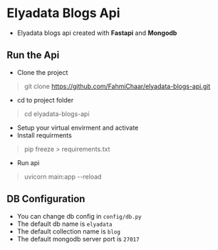 # Elyadata Blogs Api

- Elyadata blogs api created with **Fastapi** and **Mongodb**

## Run the Api
- Clone the project
> git clone https://github.com/FahmiChaar/elyadata-blogs-api.git
- cd to project folder
> cd elyadata-blogs-api
- Setup your virtual envirment and activate
- Install requirments
> pip freeze > requirements.txt
- Run api
> uvicorn main:app --reload

## DB Configuration
- You can change db config in `config/db.py`
- The default db name is `elyadata`
- The default collection name is `blog`
- The default mongodb server port is `27017`